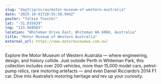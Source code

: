 ```yaml
---
slug: "daytrip/oc/au/motor-museum-of-western-australia"
date: "2025-10-01T20:55:50.994Z"
poster: "Talkie Toaster"
lat: "-31.835939"
lng: "115.948583"
location: "Whiteman Drive East, Whiteman WA 6068, Australia"
title: "Motor Museum of Western Australia"
external_url: https://www.motormuseumwa.com.au/
---
```

Explore the Motor Museum of Western Australia — where engineering, design, and history collide. Just outside Perth in Whiteman Park, this collection includes over 200 vehicles, more than 15,000 model cars, petrol-pump relics, rare motoring artefacts — and even Daniel Ricciardo’s 2014 F1 car. Dive into Australia’s motoring heritage and rev up your curiosity.